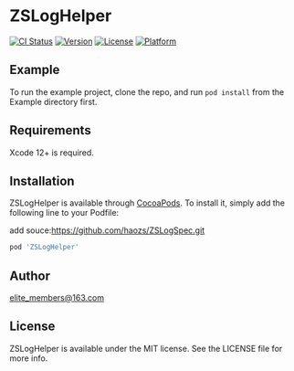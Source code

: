 # ZSLogHelper

[![CI Status](https://img.shields.io/travis/elite_members@163.com/ZSLogHelper.svg?style=flat)](https://travis-ci.org/elite_members@163.com/ZSLogHelper)
[![Version](https://img.shields.io/cocoapods/v/ZSLogHelper.svg?style=flat)](https://cocoapods.org/pods/ZSLogHelper)
[![License](https://img.shields.io/cocoapods/l/ZSLogHelper.svg?style=flat)](https://cocoapods.org/pods/ZSLogHelper)
[![Platform](https://img.shields.io/cocoapods/p/ZSLogHelper.svg?style=flat)](https://cocoapods.org/pods/ZSLogHelper)

## Example

To run the example project, clone the repo, and run `pod install` from the Example directory first.

## Requirements
Xcode 12+ is required.

## Installation

ZSLogHelper is available through [CocoaPods](https://cocoapods.org). To install
it, simply add the following line to your Podfile:

add souce:https://github.com/haozs/ZSLogSpec.git

```ruby
pod 'ZSLogHelper'
```

## Author

elite_members@163.com

## License

ZSLogHelper is available under the MIT license. See the LICENSE file for more info.

